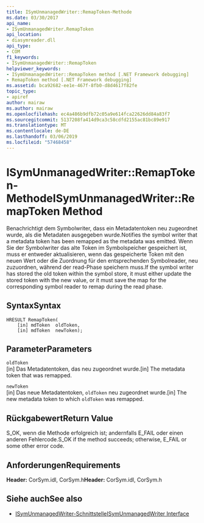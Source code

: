 ```yaml
---
title: ISymUnmanagedWriter::RemapToken-Methode
ms.date: 03/30/2017
api_name:
- ISymUnmanagedWriter.RemapToken
api_location:
- diasymreader.dll
api_type:
- COM
f1_keywords:
- ISymUnmanagedWriter::RemapToken
helpviewer_keywords:
- ISymUnmanagedWriter::RemapToken method [.NET Framework debugging]
- RemapToken method [.NET Framework debugging]
ms.assetid: bca92682-ee1e-467f-8fb0-d8d4617f82fe
topic_type:
- apiref
author: mairaw
ms.author: mairaw
ms.openlocfilehash: ec4a486b9dfb72c05a9e614fca22626dd84a83f7
ms.sourcegitcommit: 5137208fa414d9ca3c58cdfd2155ac81bc89e917
ms.translationtype: MT
ms.contentlocale: de-DE
ms.lasthandoff: 03/06/2019
ms.locfileid: "57468458"
---
```

# <a name="isymunmanagedwriterremaptoken-method"></a><span data-ttu-id="83957-102">ISymUnmanagedWriter::RemapToken-Methode</span><span class="sxs-lookup"><span data-stu-id="83957-102">ISymUnmanagedWriter::RemapToken Method</span></span>
<span data-ttu-id="83957-103">Benachrichtigt dem Symbolwriter, dass ein Metadatentoken neu zugeordnet wurde, als die Metadaten ausgegeben wurde.</span><span class="sxs-lookup"><span data-stu-id="83957-103">Notifies the symbol writer that a metadata token has been remapped as the metadata was emitted.</span></span> <span data-ttu-id="83957-104">Wenn Sie der Symbolwriter das alte Token im Symbolspeicher gespeichert ist, muss er entweder aktualisieren, wenn das gespeicherte Token mit den neuen Wert oder die Zuordnung für den entsprechenden Symbolreader, neu zuzuordnen, während der read-Phase speichern muss.</span><span class="sxs-lookup"><span data-stu-id="83957-104">If the symbol writer has stored the old token within the symbol store, it must either update the stored token with the new value, or it must save the map for the corresponding symbol reader to remap during the read phase.</span></span>  
  
## <a name="syntax"></a><span data-ttu-id="83957-105">Syntax</span><span class="sxs-lookup"><span data-stu-id="83957-105">Syntax</span></span>  
  
```  
HRESULT RemapToken(  
    [in] mdToken  oldToken,  
    [in] mdToken  newToken);  
```  
  
## <a name="parameters"></a><span data-ttu-id="83957-106">Parameter</span><span class="sxs-lookup"><span data-stu-id="83957-106">Parameters</span></span>  
 `oldToken`  
 <span data-ttu-id="83957-107">[in] Das Metadatentoken, das neu zugeordnet wurde.</span><span class="sxs-lookup"><span data-stu-id="83957-107">[in] The metadata token that was remapped.</span></span>  
  
 `newToken`  
 <span data-ttu-id="83957-108">[in] Das neue Metadatentoken, `oldToken` neu zugeordnet wurde.</span><span class="sxs-lookup"><span data-stu-id="83957-108">[in] The new metadata token to which `oldToken` was remapped.</span></span>  
  
## <a name="return-value"></a><span data-ttu-id="83957-109">Rückgabewert</span><span class="sxs-lookup"><span data-stu-id="83957-109">Return Value</span></span>  
 <span data-ttu-id="83957-110">S_OK, wenn die Methode erfolgreich ist; andernfalls E_FAIL oder einen anderen Fehlercode.</span><span class="sxs-lookup"><span data-stu-id="83957-110">S_OK if the method succeeds; otherwise, E_FAIL or some other error code.</span></span>  
  
## <a name="requirements"></a><span data-ttu-id="83957-111">Anforderungen</span><span class="sxs-lookup"><span data-stu-id="83957-111">Requirements</span></span>  
 <span data-ttu-id="83957-112">**Header:** CorSym.idl, CorSym.h</span><span class="sxs-lookup"><span data-stu-id="83957-112">**Header:** CorSym.idl, CorSym.h</span></span>  
  
## <a name="see-also"></a><span data-ttu-id="83957-113">Siehe auch</span><span class="sxs-lookup"><span data-stu-id="83957-113">See also</span></span>
- [<span data-ttu-id="83957-114">ISymUnmanagedWriter-Schnittstelle</span><span class="sxs-lookup"><span data-stu-id="83957-114">ISymUnmanagedWriter Interface</span></span>](../../../../docs/framework/unmanaged-api/diagnostics/isymunmanagedwriter-interface.md)
